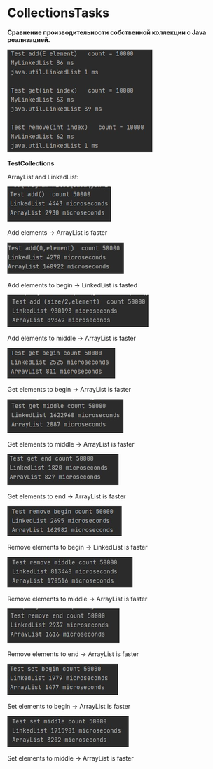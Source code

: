 # CollectionsTasks


**Сравнение производительности собственной коллекции с Java реализацией.**

![](https://github.com/SlavikLenkin/CollectionsTasks/blob/main/%D0%A1%D0%BA%D1%80%D0%B8%D0%BD%D1%88%D0%BE%D1%82%2011-01-2021%20233018.jpg)



**TestCollections**

ArrayList and LinkedList:

![](https://github.com/SlavikLenkin/CollectionsTasks/blob/main/list/add%2050000.jpg)

Add elements -> ArrayList is faster

![](https://github.com/SlavikLenkin/CollectionsTasks/blob/main/list/add%20begin%2050000.jpg)

Add elements to begin -> LinkedList is fasted

![](https://github.com/SlavikLenkin/CollectionsTasks/blob/main/list/add%20middle%2050000.jpg)

Add elements to middle -> ArrayList is faster

![](https://github.com/SlavikLenkin/CollectionsTasks/blob/main/list/get%20begin%2050000.jpg)

Get elements to begin -> ArrayList is faster

![](https://github.com/SlavikLenkin/CollectionsTasks/blob/main/list/get%20middle%2050000.jpg)

Get elements to middle -> ArrayList is faster

![](https://github.com/SlavikLenkin/CollectionsTasks/blob/main/list/get%20end%2050000.jpg)

Get elements to end -> ArrayList is faster

![](https://github.com/SlavikLenkin/CollectionsTasks/blob/main/list/remove%20begin%2050000.jpg)

Remove elements to begin -> LinkedList is faster

![](https://github.com/SlavikLenkin/CollectionsTasks/blob/main/list/remove%20middle%2050000.jpg)

Remove elements to middle -> ArrayList is faster

![](https://github.com/SlavikLenkin/CollectionsTasks/blob/main/list/remove%20end%2050000.jpg)

Remove elements to end -> ArrayList is faster

![](https://github.com/SlavikLenkin/CollectionsTasks/blob/main/list/set%20begin%2050000.jpg)

Set elements to begin ->  ArrayList is faster

![](https://github.com/SlavikLenkin/CollectionsTasks/blob/main/list/set%20middle%2050000.jpg)

Set elements to middle ->  ArrayList is faster

